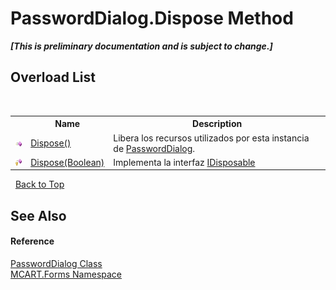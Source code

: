 # PasswordDialog.Dispose Method 
 _**\[This is preliminary documentation and is subject to change.\]**_


## Overload List
&nbsp;<table><tr><th></th><th>Name</th><th>Description</th></tr><tr><td>![Public method](media/pubmethod.gif "Public method")</td><td><a href="ba37a45a-c423-f345-5468-1e1102d86698">Dispose()</a></td><td>
Libera los recursos utilizados por esta instancia de <a href="d9072251-003e-2cff-b459-4be930866810">PasswordDialog</a>.</td></tr><tr><td>![Protected method](media/protmethod.gif "Protected method")</td><td><a href="c7d5195d-2d2e-569a-10f1-6f51284ff111">Dispose(Boolean)</a></td><td>
Implementa la interfaz <a href="http://msdn2.microsoft.com/es-es/library/aax125c9" target="_blank">IDisposable</a></td></tr></table>&nbsp;
<a href="#passworddialog.dispose-method">Back to Top</a>

## See Also


#### Reference
<a href="d9072251-003e-2cff-b459-4be930866810">PasswordDialog Class</a><br /><a href="011ae362-3d07-a00f-33d0-a3505737ed05">MCART.Forms Namespace</a><br />